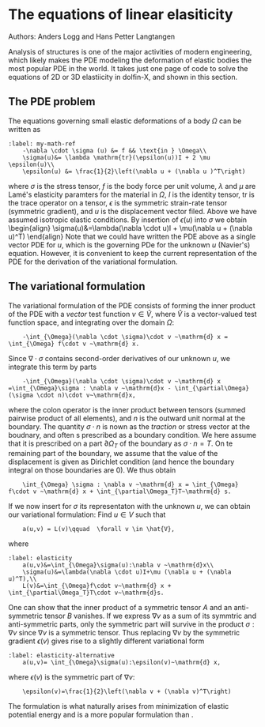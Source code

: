 # The equations of linear elasiticity

Authors: Anders Logg and Hans Petter Langtangen

Analysis of structures is one of  the major activities of modern engineering, which likely makes the PDE modeling the deformation of elastic bodies the most popular PDE in the world. It takes just one page of code to solve the equations of 2D or 3D elastiicity in dolfin-X, and shown in this section.

## The PDE problem
The equations governing small elastic deformations of a body $\Omega$ can be written as
```{math}
:label: my-math-ref
    -\nabla \cdot \sigma (u) &= f && \text{in } \Omega\\
    \sigma(u)&= \lambda \mathrm{tr}(\epsilon(u))I + 2 \mu \epsilon(u)\\
    \epsilon(u) &= \frac{1}{2}\left(\nabla u + (\nabla u )^T\right)
```
where $\sigma$ is the stress tensor, $f$ is the body force per unit volume, $\lambda$ and $\mu$ are Lamé's elasticity paramters for the material in $\Omega$, $I$ is the identity tensor, $\mathrm{tr}$ is the trace operator on a tensor, $\epsilon$ is the symmetric strain-rate tensor (symmetric gradient), and $u$ is the displacement vector filed. Above we have assumed isotropic elastic conditions.
By insertion of $\epsilon(u)$ into $\sigma$ we obtain 
\begin{align}
    \sigma(u)&=\lambda(\nabla \cdot u)I + \mu(\nabla u + (\nabla u)^T)
\end{align}
Note that we could have written the PDE above as a single vector PDE for $u$, which is the governing PDe for the unknown $u$ (Navier's) equation. However, it is convenient to keep the current representation of the PDE for the derivation of the variational formulation.

## The variational formulation
The variational formulation of the PDE consists of forming the inner product of the PDE [](my-math-ref) with a *vector* test function $v\in\hat{V}$, where $\hat{V}$ is a vector-valued test function space, and integrating over the domain $\Omega$:
```{math}
    -\int_{\Omega}(\nabla \cdot \sigma)\cdot v ~\mathrm{d} x = \int_{\Omega} f\cdot v ~\mathrm{d} x.
```
Since $\nabla \cdot \sigma$ contains second-order derivatives of our unknown $u$, we integrate this term by parts
```{math}
    -\int_{\Omega}(\nabla \cdot \sigma)\cdot v ~\mathrm{d} x =\int_{\Omega}\sigma : \nabla v ~\mathrm{d}x - \int_{\partial\Omega} (\sigma \cdot n)\cdot v~\mathrm{d}x,
```
where the colon operator is the inner product between tensors (summed pairwise product of all elements), and $n$ is the outward unit normal at the boundary. The quantity $\sigma \cdot n$ is nown as the *traction* or stress vector at the boudnary, and often s prescribed as a boundary condition. We here assume that it is prescribed on a part $\partial \Omega_T$ of the boundary as $\sigma \cdot n=T$. On te remaining part of the boundary, we assume that the value of the displacement is given as Dirichlet condition (and hence the boundary integral on those boundaries are $0$). We thus obtain
```{math}
    \int_{\Omega} \sigma : \nabla v ~\mathrm{d} x = \int_{\Omega} f\cdot v ~\mathrm{d} x + \int_{\partial\Omega_T}T~\mathrm{d} s.
```
If we now insert for $\sigma$ its representaton with the unknown $u$, we can obtain our variational formulation:
Find $u\in V$ such that 
```{math}
    a(u,v) = L(v)\qquad  \forall v \in \hat{V},
```
where
```{math}
:label: elasticity
    a(u,v)&=\int_{\Omega}\sigma(u):\nabla v ~\mathrm{d}x\\
    \sigma(u)&=\lambda(\nabla \cdot u)I+\mu (\nabla u + (\nabla u)^T),\\
    L(v)&=\int_{\Omega}f\cdot v~\mathrm{d} x + \int_{\partial\Omega_T}T\cdot v~\mathrm{d}s.
```
One can show that the inner product of a symmetric tensor $A$ and an anti-symmetric tensor $B$ vanishes. If we express $\nabla v$ as a sum of its symmtric and anti-symmetric parts, only the symmetric part will survive in the product $\sigma : \nabla v$ since $\nabla v$ is a symmetric tensor. Thus replacing $\nabla v$ by the symmetric gradient $\epsilon(v)$ gives rise to a slightly different variational form
```{math}
:label: elasticity-alternative
    a(u,v)= \int_{\Omega}\sigma(u):\epsilon(v)~\mathrm{d} x,
```
where $\epsilon(v)$ is the symmetric part of $\nabla v$:
```{math}
    \epsilon(v)=\frac{1}{2}\left(\nabla v + (\nabla v)^T\right)
```
The formulation [](elasticity-alternative) is what naturally arises from minimization of elastic potential energy and is a more popular formulation than [](elasticity).